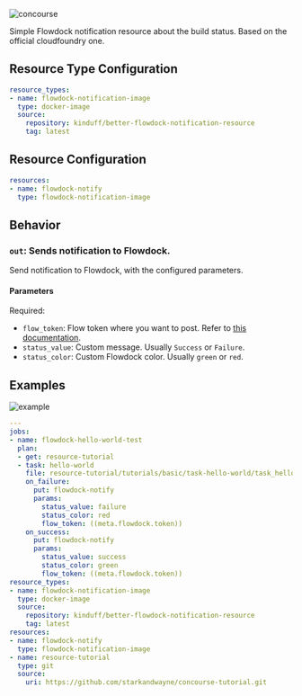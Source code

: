 ![concourse](https://user-images.githubusercontent.com/1270156/50938865-cc9f5500-143f-11e9-93c9-f594c4d51b31.jpg)

Simple Flowdock notification resource about the build status. Based on the official cloudfoundry one.

## Resource Type Configuration

```yml
resource_types:
- name: flowdock-notification-image
  type: docker-image
  source:
    repository: kinduff/better-flowdock-notification-resource
    tag: latest
```

## Resource Configuration

```yml
resources:
- name: flowdock-notify
  type: flowdock-notification-image
```

## Behavior

### `out`: Sends notification to Flowdock.

Send notification to Flowdock, with the configured parameters.

#### Parameters

Required:
- `flow_token`: Flow token where you want to post. Refer to [this documentation](https://www.flowdock.com/api/how-to-integrate).
- `status_value`: Custom message. Usually `Success` or `Failure`.
- `status_color`: Custom Flowdock color. Usually `green` or `red`.

## Examples

![example](https://user-images.githubusercontent.com/1270156/50939445-84356680-1442-11e9-9c34-a3ab2ba1e9bd.png)

```yml
---
jobs:
- name: flowdock-hello-world-test
  plan:
  - get: resource-tutorial
  - task: hello-world
    file: resource-tutorial/tutorials/basic/task-hello-world/task_hello_world.yml
    on_failure:
      put: flowdock-notify
      params:
        status_value: failure
        status_color: red
        flow_token: ((meta.flowdock.token))
    on_success:
      put: flowdock-notify
      params:
        status_value: success
        status_color: green
        flow_token: ((meta.flowdock.token))
resource_types:
- name: flowdock-notification-image
  type: docker-image
  source:
    repository: kinduff/better-flowdock-notification-resource
    tag: latest
resources:
- name: flowdock-notify
  type: flowdock-notification-image
- name: resource-tutorial
  type: git
  source:
    uri: https://github.com/starkandwayne/concourse-tutorial.git
```

